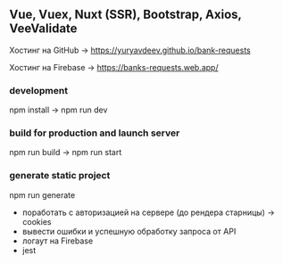 ## Vue, Vuex, Nuxt (SSR), Bootstrap, Axios, VeeValidate

Хостинг на GitHub -> https://yuryavdeev.github.io/bank-requests

Хостинг на Firebase -> https://banks-requests.web.app/

### development
npm install -> npm run dev

### build for production and launch server
npm run build -> npm run start

### generate static project
npm run generate    



- поработать с авторизацией на сервере (до рендера старницы) -> cookies      
- вывести ошибки и успешную обработку запроса от API   
- логаут на Firebase      
- jest

